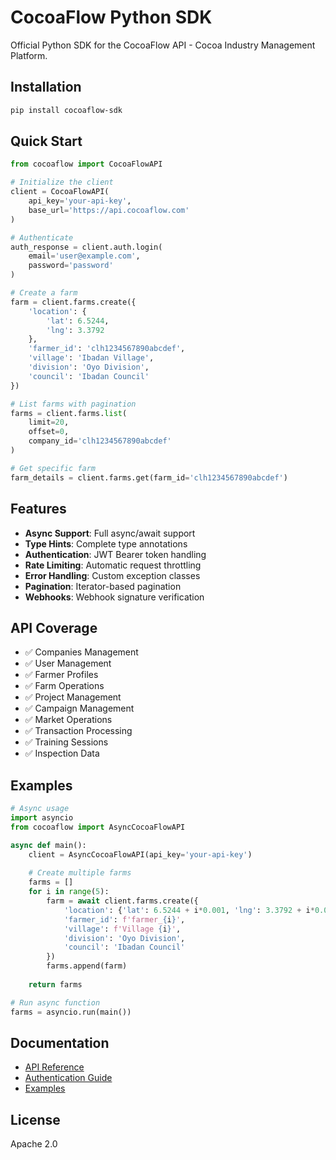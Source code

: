 # CocoaFlow Python SDK

Official Python SDK for the CocoaFlow API - Cocoa Industry Management Platform.

## Installation

```bash
pip install cocoaflow-sdk
```

## Quick Start

```python
from cocoaflow import CocoaFlowAPI

# Initialize the client
client = CocoaFlowAPI(
    api_key='your-api-key',
    base_url='https://api.cocoaflow.com'
)

# Authenticate
auth_response = client.auth.login(
    email='user@example.com',
    password='password'
)

# Create a farm
farm = client.farms.create({
    'location': {
        'lat': 6.5244,
        'lng': 3.3792
    },
    'farmer_id': 'clh1234567890abcdef',
    'village': 'Ibadan Village',
    'division': 'Oyo Division',
    'council': 'Ibadan Council'
})

# List farms with pagination
farms = client.farms.list(
    limit=20,
    offset=0,
    company_id='clh1234567890abcdef'
)

# Get specific farm
farm_details = client.farms.get(farm_id='clh1234567890abcdef')
```

## Features

- **Async Support**: Full async/await support
- **Type Hints**: Complete type annotations
- **Authentication**: JWT Bearer token handling
- **Rate Limiting**: Automatic request throttling
- **Error Handling**: Custom exception classes
- **Pagination**: Iterator-based pagination
- **Webhooks**: Webhook signature verification

## API Coverage

- ✅ Companies Management
- ✅ User Management  
- ✅ Farmer Profiles
- ✅ Farm Operations
- ✅ Project Management
- ✅ Campaign Management
- ✅ Market Operations
- ✅ Transaction Processing
- ✅ Training Sessions
- ✅ Inspection Data

## Examples

```python
# Async usage
import asyncio
from cocoaflow import AsyncCocoaFlowAPI

async def main():
    client = AsyncCocoaFlowAPI(api_key='your-api-key')
    
    # Create multiple farms
    farms = []
    for i in range(5):
        farm = await client.farms.create({
            'location': {'lat': 6.5244 + i*0.001, 'lng': 3.3792 + i*0.001},
            'farmer_id': f'farmer_{i}',
            'village': f'Village {i}',
            'division': 'Oyo Division',
            'council': 'Ibadan Council'
        })
        farms.append(farm)
    
    return farms

# Run async function
farms = asyncio.run(main())
```

## Documentation

- [API Reference](https://project-apispec.vercel.app)
- [Authentication Guide](https://project-apispec.vercel.app/#tag/Authentication)
- [Examples](https://github.com/frckbrice/project-api_spec/tree/main/sdks/python/examples)

## License

Apache 2.0 